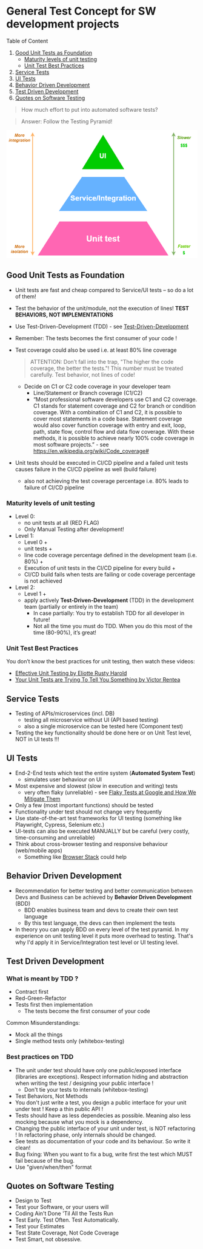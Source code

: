 # General Test Concept for SW development projects

Table of Content

1. [Good Unit Tests as Foundation](#Good-Unit-Tests-as-Foundation)
   - [Maturity levels of unit testing](#Maturity-levels-of-unit-testing)
   - [Unit Test Best Practices](#Unit-Test-Best-Practices)
2. [Service Tests](#Service-Tests)
3. [UI Tests](#UI-Tests)
4. [Behavior Driven Development](#Behavior-Driven-Development)
5. [Test Driven Development](#Test-Driven-Development)
6. [Quotes on Software Testing](#Quotes-on-Software-Testing)

> How much effort to put into automated software tests?

> Answer: Follow the Testing Pyramid!

![Testing Pyramid](testing_pyramid.png "Testing Pyrami")

## Good Unit Tests as Foundation

- Unit tests are fast and cheap compared to Service/UI tests – so do a lot of them!
- Test the behavior of the unit/module, not the execution of lines! **TEST BEHAVIORS, NOT IMPLEMENTATIONS**
- Use Test-Driven-Development (TDD) - see [Test-Driven-Development](#test-driven-development)
- Remember: The tests becomes the first consumer of your code !

- Test coverage could also be used i.e. at least 80% line coverage

  > ATTENTION: Don’t fall into the trap, "The higher the code coverage, the better the tests."! This number must be treated carefully. Test behavior, not lines of code!

  - Decide on C1 or C2 code coverage in your developer team
    - Line/Statement or Branch coverage (C1/C2)
    - “Most professional software developers use C1 and C2 coverage. C1 stands for statement coverage and C2 for branch or condition coverage. With a combination of C1 and C2, it is possible to cover most statements in a code base. Statement coverage would also cover function coverage with entry and exit, loop, path, state flow, control flow and data flow coverage. With these methods, it is possible to achieve nearly 100% code coverage in most software projects.” - see https://en.wikipedia.org/wiki/Code_coverage#

- Unit tests should be executed in CI/CD pipeline and a failed unit tests causes failure in the CI/CD pipeline as well (build failure)
  - also not achieving the test coverage percentage i.e. 80% leads to failure of CI/CD pipeline

### Maturity levels of unit testing

- Level 0:
  - no unit tests at all (RED FLAG)
  - Only Manual Testing after development!
- Level 1:
  - Level 0 +
  - unit tests +
  - line code coverage percentage defined in the development team (i.e. 80%) +
  - Execution of unit tests in the CI/CD pipeline for every build +
  - CI/CD build fails when tests are failing or code coverage percentage is not achieved
- Level 2:
  - Level 1 +
  - apply actively **Test-Driven-Development** (TDD) in the development team (partially or entirely in the team)
    - In case partially: You try to establish TDD for all developer in future!
    - Not all the time you must do TDD. When you do this most of the time (80-90%), it’s great!

### Unit Test Best Practices

You don’t know the best practices for unit testing, then watch these videos:

- [Effective Unit Testing by Eliotte Rusty Harold](https://www.youtube.com/watch?v=fr1E9aVnBxw)
- [Your Unit Tests are Trying To Tell You Something by Victor Rentea](https://youtu.be/1-Aw-sRfqsQ)

## Service Tests

- Testing of APIs/microservices (incl. DB)
  - testing all microservice without UI (API based testing)
  - also a single microservice can be tested here (Component test)
- Testing the key functionality should be done here or on Unit Test level, NOT in UI tests !!!

## UI Tests

- End-2-End tests which test the entire system (**Automated System Test**)
  - simulates user behaviour on UI
- Most expensive and slowest (slow in execution and writing) tests
  - very often flaky (unreliable) - see [Flaky Tests at Google and How We Mitigate Them](https://testing.googleblog.com/2016/05/flaky-tests-at-google-and-how-we.html)
- Only a few (most important functions) should be tested
- Functionality under test should not change very frequently
- Use state-of-the-art test frameworks for UI testing (something like Playwright, Cypress, Selenium etc.)
- UI-tests can also be executed MANUALLY but be careful (very costly, time-consuming and unreliable)
- Think about cross-browser testing and responsive behaviour (web/mobile apps)
  - Something like [Browser Stack](https://www.browserstack.com/?utm_source=google&utm_medium=cpc&utm_platform=paidads&utm_content=668760067900&utm_campaign=Search-Brand-EMEA-Navigational&utm_campaigncode=Core+1004615&utm_term=e+browser%20stack) could help

## Behavior Driven Development

- Recommendation for better testing and better communication between Devs and Business can be achieved by **Behavior Driven Development** (BDD)
  - BDD enables business team and devs to create their own test language
  - By this test language, the devs can then implement the tests
- In theory you can apply BDD on every level of the test pyramid. In my experience on unit testing level it puts more overhead to testing. That's why I'd apply it in Service/Integration test level or UI testing level.

## Test Driven Development

### What is meant by TDD ?

- Contract first
- Red-Green-Refactor
- Tests first then implementation
  - The tests become the first consumer of your code

Common Misunderstandings:

- Mock all the things
- Single method tests only (whitebox-testing)

### Best practices on TDD

- The unit under test should have only one public/exposed interface (libraries are exceptions). Respect information hiding and abstraction when writing the test / designing your public interface !
  - Don't tie your tests to internals (whitebox-testing)
- Test Behaviors, Not Methods
- You don't just write a test, you design a public interface for your unit under test ! Keep a thin public API !
- Tests should have as less dependecies as possible. Meaning also less mocking because what you mock is a dependency.
- Changing the public interface of your unit under test, is NOT refactoring ! In refactoring phase, only internals should be changed.
- See tests as documentation of your code and its behaviour. So write it clean!
- Bug fixing: When you want to fix a bug, write first the test which MUST fail because of the bug.
- Use "given/when/then" format

## Quotes on Software Testing

- Design to Test
- Test your Software, or your users will
- Coding Ain't Done 'Til All the Tests Run
- Test Early. Test Often. Test Automatically.
- Test your Estimates
- Test State Coverage, Not Code Coverage
- Test Smart, not obsessive.
